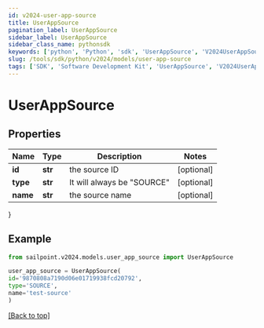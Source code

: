 ```yaml
---
id: v2024-user-app-source
title: UserAppSource
pagination_label: UserAppSource
sidebar_label: UserAppSource
sidebar_class_name: pythonsdk
keywords: ['python', 'Python', 'sdk', 'UserAppSource', 'V2024UserAppSource'] 
slug: /tools/sdk/python/v2024/models/user-app-source
tags: ['SDK', 'Software Development Kit', 'UserAppSource', 'V2024UserAppSource']
---
```


# UserAppSource


## Properties

Name | Type | Description | Notes
------------ | ------------- | ------------- | -------------
**id** | **str** | the source ID | [optional] 
**type** | **str** | It will always be \"SOURCE\" | [optional] 
**name** | **str** | the source name | [optional] 
}

## Example

```python
from sailpoint.v2024.models.user_app_source import UserAppSource

user_app_source = UserAppSource(
id='9870808a7190d06e01719938fcd20792',
type='SOURCE',
name='test-source'
)

```
[[Back to top]](#) 

